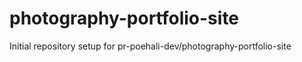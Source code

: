 # photography-portfolio-site

Initial repository setup for pr-poehali-dev/photography-portfolio-site